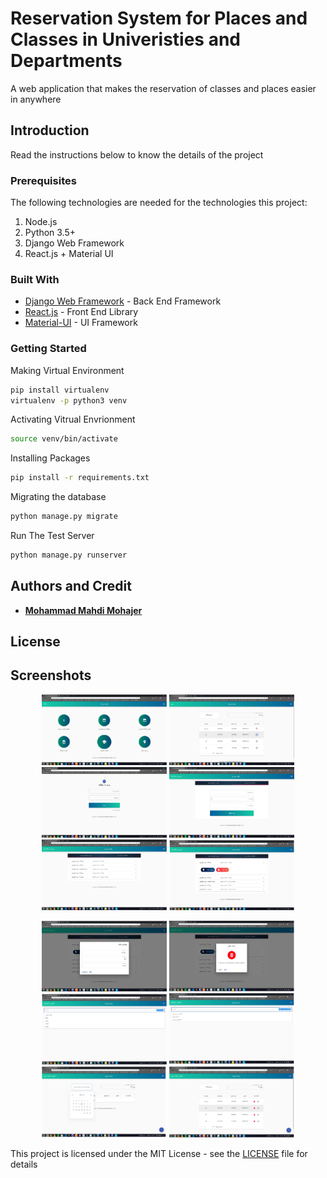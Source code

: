 # Reservation System for Places and Classes in Univeristies and Departments

A web application that makes the reservation of classes and places easier in anywhere

## Introduction

Read the instructions below to know the details of the project

### Prerequisites

The following technologies are needed for the technologies this project:

1. Node.js
2. Python 3.5+
3. Django Web Framework
4. React.js + Material UI

### Built With

- [Django Web Framework](https://www.djangoproject.com/) - Back End Framework
- [React.js](https://reactjs.org/) - Front End Library
- [Material-UI](https://material-ui.com/) - UI Framework

### Getting Started

Making Virtual Environment

```bash
pip install virtualenv
virtualenv -p python3 venv
```

Activating Vitrual Envrionment

```bash
source venv/bin/activate
```

Installing Packages

```bash
pip install -r requirements.txt
```

Migrating the database

```bash
python manage.py migrate
```

Run The Test Server

```bash
python manage.py runserver
```

## Authors and Credit

- **[Mohammad Mahdi Mohajer](https://github.com/mmohajer9)**

## License

## Screenshots

<p align="center">
  <img src="./pics/1.png" alt="Image 1" width="200"/>
  <img src="./pics/2.png" alt="Image 2" width="200"/>
  <img src="./pics/3.png" alt="Image 3" width="200"/>
  <img src="./pics/4.png" alt="Image 4" width="200"/>
  <img src="./pics/5.png" alt="Image 5" width="200"/>
  <img src="./pics/6.png" alt="Image 6" width="200"/>
</p>

<p align="center">
  <img src="./pics/7.png" alt="Image 7" width="200"/>
  <img src="./pics/8.png" alt="Image 8" width="200"/>
  <img src="./pics/9.png" alt="Image 9" width="200"/>
  <img src="./pics/10.png" alt="Image 10" width="200"/>
  <img src="./pics/11.png" alt="Image 11" width="200"/>
  <img src="./pics/12.png" alt="Image 12" width="200"/>
</p>

This project is licensed under the MIT License - see the [LICENSE](./LICENSE) file for details
